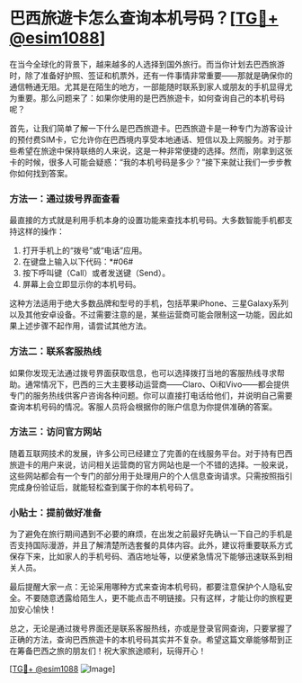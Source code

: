 # 巴西旅遊卡怎么查询本机号码？[[TG💪+ @esim1088](https://t.me/s/esim1088)]

在当今全球化的背景下，越来越多的人选择到国外旅行。而当你计划去巴西旅游时，除了准备好护照、签证和机票外，还有一件事情非常重要——那就是确保你的通信畅通无阻。尤其是在陌生的地方，一部能随时联系到家人或朋友的手机显得尤为重要。那么问题来了：如果你使用的是巴西旅遊卡，如何查询自己的本机号码呢？

首先，让我们简单了解一下什么是巴西旅遊卡。巴西旅遊卡是一种专门为游客设计的预付费SIM卡，它允许你在巴西境内享受本地通话、短信以及上网服务。对于那些希望在旅途中保持联络的人来说，这是一种非常便捷的选择。然而，刚拿到这张卡的时候，很多人可能会疑惑：“我的本机号码是多少？”接下来就让我们一步步教你如何找到答案。

### 方法一：通过拨号界面查看

最直接的方式就是利用手机本身的设置功能来查找本机号码。大多数智能手机都支持这样的操作：

1. 打开手机上的“拨号”或“电话”应用。
2. 在键盘上输入以下代码：*#06#
3. 按下呼叫键（Call）或者发送键（Send）。
4. 屏幕上会立即显示你的本机号码。

这种方法适用于绝大多数品牌和型号的手机，包括苹果iPhone、三星Galaxy系列以及其他安卓设备。不过需要注意的是，某些运营商可能会限制这一功能，因此如果上述步骤不起作用，请尝试其他方法。

### 方法二：联系客服热线

如果你发现无法通过拨号界面获取信息，也可以选择拨打当地的客服热线寻求帮助。通常情况下，巴西的三大主要移动运营商——Claro、Oi和Vivo——都会提供专门的服务热线供客户咨询各种问题。你可以直接打电话给他们，并说明自己需要查询本机号码的情况。客服人员将会根据你的账户信息为你提供准确的答案。

### 方法三：访问官方网站

随着互联网技术的发展，许多公司已经建立了完善的在线服务平台。对于持有巴西旅遊卡的用户来说，访问相关运营商的官方网站也是一个不错的选择。一般来说，这些网站都会有一个专门的部分用于处理用户的个人信息查询请求。只需按照指引完成身份验证后，就能轻松查到属于你的本机号码了。

### 小贴士：提前做好准备

为了避免在旅行期间遇到不必要的麻烦，在出发之前最好先确认一下自己的手机是否支持国际漫游，并且了解清楚所选套餐的具体内容。此外，建议将重要联系方式保存下来，比如家人的手机号码、酒店地址等，以便紧急情况下能够迅速联系到相关人员。

最后提醒大家一点：无论采用哪种方式来查询本机号码，都要注意保护个人隐私安全。不要随意透露给陌生人，更不能点击不明链接。只有这样，才能让你的旅程更加安心愉快！

总之，无论是通过拨号界面还是联系客服热线，亦或是登录官网查询，只要掌握了正确的方法，查询巴西旅遊卡的本机号码其实并不复杂。希望这篇文章能够帮到正在筹备巴西之旅的朋友们！祝大家旅途顺利，玩得开心！

[[TG💪+ @esim1088](https://t.me/s/esim1088) ![Image](https://i.postimg.cc/4NQfJmqS/Snipaste-2025-05-13-00-14-12.png)]